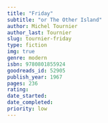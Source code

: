 ```yaml
---
title: "Friday"
subtitle: "or The Other Island"
author: Michel Tournier
author_last: Tournier
slug: tournier-friday
type: fiction
img: true
genre: modern
isbn: 9780801855924
goodreads_id: 52905
publish_year: 1967
pages: 236
rating: 
date_started:
date_completed:
priority: low
---
```


